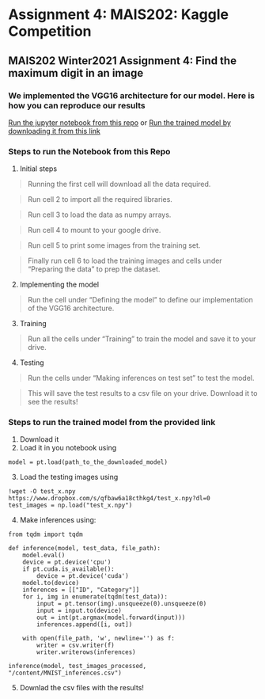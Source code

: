 # Assignment 4: MAIS202: Kaggle Competition
## MAIS202 Winter2021 Assignment 4: Find the maximum digit in an image
### We implemented the VGG16 architecture for our model. Here is how you can reproduce our results

[Run the jupyter notebook from this repo](./MAIS202_A4_Competition/src/training.ipynb) 
or [Run the trained model by downloading it from this link](https://drive.google.com/file/d/1Ns4Y8ibEQFHZkEBtZrLvbSMzWNWG3TRx/view?usp=sharing)

### Steps to run the Notebook from this Repo
1) Initial steps

> Running the first cell will download all the data required.

> Run cell 2 to import all the required libraries.

> Run cell 3 to load the data as numpy arrays.

> Run cell 4 to mount to your google drive.

> Run cell 5 to print some images from the training set.

> Finally run cell 6 to load the training images and cells under “Preparing the data” to prep the dataset.

2) Implementing the model

> Run the cell under “Defining the model” to define our implementation of the VGG16 architecture.

3) Training

> Run all the cells under “Training” to train the model and save it to your drive.

4) Testing

> Run the cells under “Making inferences on test set” to test the model. 

> This will save the test results to a csv file on your drive. Download it to see the results!


### Steps to run the trained model from the provided link

1) Download it 
2) Load it in you notebook using 

```
model = pt.load(path_to_the_downloaded_model)
```

3) Load the testing images using
```
!wget -O test_x.npy  https://www.dropbox.com/s/qfbaw6a18cthkg4/test_x.npy?dl=0
test_images = np.load("test_x.npy")

```
4) Make inferences using:
```
from tqdm import tqdm 

def inference(model, test_data, file_path):
    model.eval()
    device = pt.device('cpu')
    if pt.cuda.is_available():
        device = pt.device('cuda')
    model.to(device)
    inferences = [["ID", "Category"]]
    for i, img in enumerate(tqdm(test_data)):
        input = pt.tensor(img).unsqueeze(0).unsqueeze(0)
        input = input.to(device)
        out = int(pt.argmax(model.forward(input)))
        inferences.append([i, out])

    with open(file_path, 'w', newline='') as f:
        writer = csv.writer(f)
        writer.writerows(inferences)

inference(model, test_images_processed, "/content/MNIST_inferences.csv")
```
5) Downlad the csv files with the results!

